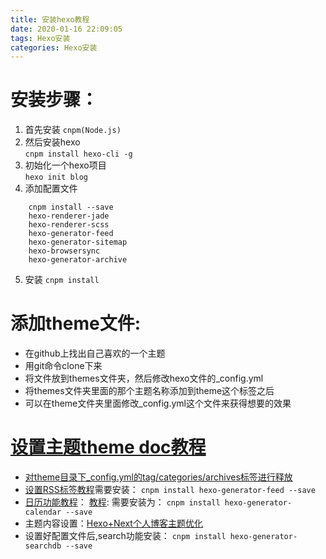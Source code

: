 ```yaml
---
title: 安装hexo教程
date: 2020-01-16 22:09:05
tags: Hexo安装
categories: Hexo安装
---
```


# 安装步骤：
1. 首先安装 
	`cnpm(Node.js)`
2. 然后安装hexo    
	`cnpm install hexo-cli -g`
3. 初始化一个hexo项目  
	`hexo init blog`
4. 添加配置文件
```
	cnpm install --save   
	hexo-renderer-jade   
	hexo-renderer-scss   
	hexo-generator-feed   
	hexo-generator-sitemap    
	hexo-browsersync    
	hexo-generator-archive
```
5. 安装 
	`cnpm install`

# 添加theme文件:
* 在github上找出自己喜欢的一个主题
* 用git命令clone下来
* 将文件放到themes文件夹，然后修改hexo文件的_config.yml
* 将themes文件夹里面的那个主题名称添加到theme这个标签之后
* 可以在theme文件夹里面修改_config.yml这个文件来获得想要的效果

# [设置主题theme doc教程](http://theme-next.iissnan.com/theme-settings.html#author-sites)
*  [对theme目录下_config.yml的tag/categories/archives标签进行释放](https://www.jianshu.com/p/3a05351a37dc)
*  [设置RSS标签教程](https://www.jianshu.com/p/a79422ab2013)需要安装： 
	`cnpm install hexo-generator-feed --save`
*  [日历功能教程](https://www.jianshu.com/p/b9665a8e8282)：
	[教程](https://www.jianshu.com/p/5f19fc242c36):
	需要安装为：
	`cnpm install hexo-generator-calendar --save`
*  主题内容设置：[Hexo+Next个人博客主题优化](https://www.jianshu.com/p/efbeddc5eb19)
*  设置好配置文件后,search功能安装：
	`cnpm install hexo-generator-searchdb --save`



